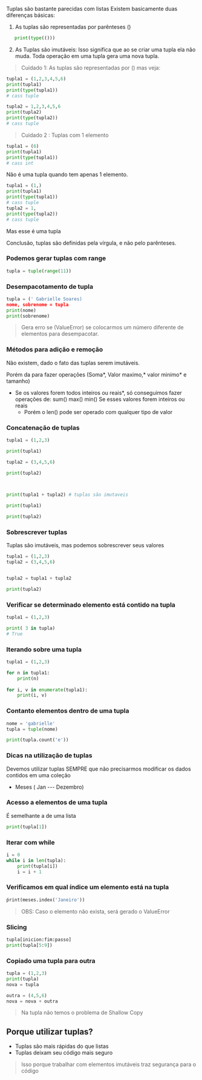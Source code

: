 
Tuplas são bastante parecidas com listas
Existem basicamente duas diferenças básicas:

 1.  As tuplas são representadas por parênteses ()
 
 ```python
	print(type(()))
```

2. As Tuplas são imutáveis: Isso significa que ao se criar uma tupla ela não muda. Toda operação em uma tupla gera uma nova tupla. 

> Cuidado 1: As tuplas são representadas por () mas veja:

```python
tupla1 = (1,2,3,4,5,6)
print(tupla1)
print(type(tupla1))
# cass tuple

tupla2 = 1,2,3,4,5,6
print(tupla2)
print(type(tupla2))
# cass tuple
```


> Cuidado 2 : Tuplas com 1 elemento

```python
tupla1 = (6)  
print(tupla1)
print(type(tupla1))
# cass int
```
Não é uma tupla quando tem apenas 1 elemento.

```python
tupla1 = (1,)
print(tupla1)
print(type(tupla1))
# cass tuple
tupla2 = 1,
print(type(tupla2))
# cass tuple
```
Mas esse é uma tupla

Conclusão, tuplas são definidas pela vírgula, e não pelo parênteses.

### Podemos gerar tuplas com range

```python 
tupla = tuple(range(11))
```

### Desempacotamento de tupla 

```python
tupla = (' Gabrielle Soares)
nome, sobrenome = tupla
print(nome)
print(sobrenome)
```

> Gera erro se (ValueError) se colocarmos um número diferente de elementos para desempacotar.


### Métodos para adição e remoção 

Não existem, dado o fato das tuplas serem imutáveis.

Porém da para fazer operações (Soma*, Valor maximo,* valor minimo* e tamanho) 
* Se os valores forem todos inteiros ou reais*,  só conseguimos fazer operações de:
  sum()
  max()
  min()
  Se esses valores forem inteiros ou reais
  - Porém o len() pode ser operado com qualquer tipo de valor


### Concatenação de tuplas

```python
tupla1 = (1,2,3)

print(tupla1)

tupla2 = (3,4,5,6)

print(tupla2)

  

print(tupla1 + tupla2) # tuplas são imutaveis

print(tupla1)

print(tupla2)
```


### Sobrescrever tuplas

Tuplas são imutáveis, mas podemos sobrescrever seus valores

```python
tupla1 = (1,2,3)
tupla2 = (3,4,5,6)


tupla2 = tupla1 + tupla2

print(tupla2)


```

### Verificar se determinado elemento está contido na tupla

```python
tupla1 = (1,2,3)

print( 3 in tupla)
# True
```


### Iterando sobre uma tupla

```python
tupla1 = (1,2,3)

for n in tupla1: 
	print(n)
	
for i, v in enumerate(tupla1): 
	print(i, v)
```

### Contanto elementos dentro de uma tupla


```python
nome = 'gabrielle'
tupla = tuple(nome)

print(tupla.count('e'))
```


### Dicas na utilização de tuplas

Devemos utilizar tuplas SEMPRE que não precisarmos modificar os dados contidos em uma coleção
- Meses ( Jan --- Dezembro)

### Acesso a elementos de uma tupla

É semelhante a de uma lista 
```python
print(tupla[1])
```

### Iterar com while

```python 
i = 0
while i in len(tupla):
	print(tupla[i])
	i = i + 1
```

### Verificamos em qual índice um elemento está na tupla

```python 
ṕrint(meses.index('Janeiro'))
```

> OBS: Caso o elemento não exista, será gerado o ValueError

### Slicing

```python
tupla[inicion:fim:passo]
print(tupla[5:9])
```

### Copiado uma tupla para outra

```python
tupla = (1,2,3)
print(tupla)
nova = tupla

outra = (4,5,6)
nova = nova + outra
```

> Na tupla não temos o problema de Shallow Copy

## Porque utilizar tuplas?

- Tuplas são mais rápidas do que listas
-  Tuplas deixam seu código mais seguro
> Isso porque trabalhar com elementos imutáveis traz segurança para o código

